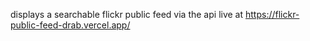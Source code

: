 displays a searchable flickr public feed via the api
live at https://flickr-public-feed-drab.vercel.app/
